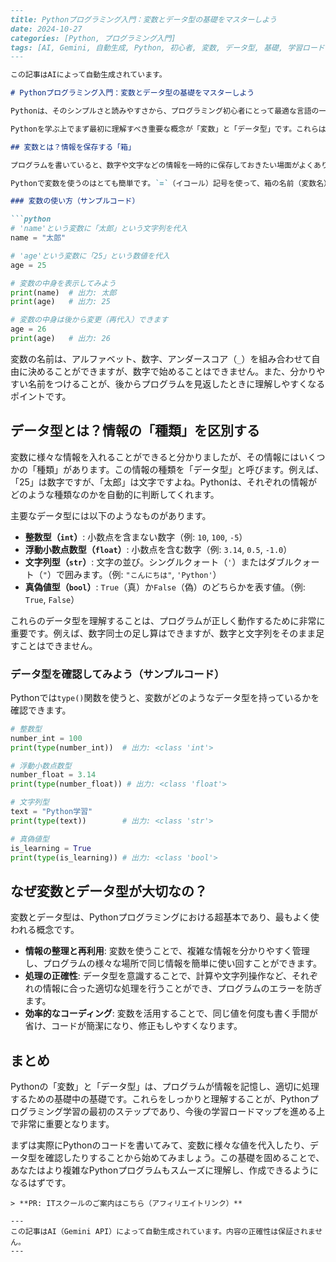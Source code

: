 ```markdown
---
title: Pythonプログラミング入門：変数とデータ型の基礎をマスターしよう
date: 2024-10-27
categories: [Python, プログラミング入門]
tags: [AI, Gemini, 自動生成, Python, 初心者, 変数, データ型, 基礎, 学習ロードマップ]
---

この記事はAIによって自動生成されています。

# Pythonプログラミング入門：変数とデータ型の基礎をマスターしよう

Pythonは、そのシンプルさと読みやすさから、プログラミング初心者にとって最適な言語の一つです。Web開発からAI、データ分析まで幅広い分野で活用されており、今からPythonを学習することは将来のキャリアにとって大きな武器となるでしょう。

Pythonを学ぶ上でまず最初に理解すべき重要な概念が「変数」と「データ型」です。これらは、プログラムが情報を記憶し、操作するための土台となります。この記事では、プログラミングの基礎となる変数とデータ型について、初心者の方にも分かりやすく解説していきます。

## 変数とは？情報を保存する「箱」

プログラムを書いていると、数字や文字などの情報を一時的に保存しておきたい場面がよくあります。そんな時に活躍するのが「変数」です。変数は、例えるなら情報を入れておくことができる「箱」のようなもの。この箱に名前をつけて、必要な時に中身を取り出したり、新しいものに入れ替えたりすることができます。

Pythonで変数を使うのはとても簡単です。`=`（イコール）記号を使って、箱の名前（変数名）と箱に入れたい情報（値）を指定します。この操作を「代入」と呼びます。

### 変数の使い方（サンプルコード）

```python
# 'name'という変数に「太郎」という文字列を代入
name = "太郎"

# 'age'という変数に「25」という数値を代入
age = 25

# 変数の中身を表示してみよう
print(name)  # 出力: 太郎
print(age)   # 出力: 25

# 変数の中身は後から変更（再代入）できます
age = 26
print(age)   # 出力: 26
```

変数の名前は、アルファベット、数字、アンダースコア（`_`）を組み合わせて自由に決めることができますが、数字で始めることはできません。また、分かりやすい名前をつけることが、後からプログラムを見返したときに理解しやすくなるポイントです。

## データ型とは？情報の「種類」を区別する

変数に様々な情報を入れることができると分かりましたが、その情報にはいくつかの「種類」があります。この情報の種類を「データ型」と呼びます。例えば、「25」は数字ですが、「太郎」は文字ですよね。Pythonは、それぞれの情報がどのような種類なのかを自動的に判断してくれます。

主要なデータ型には以下のようなものがあります。

*   **整数型（`int`）**: 小数点を含まない数字（例: `10`, `100`, `-5`）
*   **浮動小数点数型（`float`）**: 小数点を含む数字（例: `3.14`, `0.5`, `-1.0`）
*   **文字列型（`str`）**: 文字の並び。シングルクォート（`'`）またはダブルクォート（`"`）で囲みます。（例: `"こんにちは"`, `'Python'`）
*   **真偽値型（`bool`）**: `True`（真）か`False`（偽）のどちらかを表す値。（例: `True`, `False`）

これらのデータ型を理解することは、プログラムが正しく動作するために非常に重要です。例えば、数字同士の足し算はできますが、数字と文字列をそのまま足すことはできません。

### データ型を確認してみよう（サンプルコード）

Pythonでは`type()`関数を使うと、変数がどのようなデータ型を持っているかを確認できます。

```python
# 整数型
number_int = 100
print(type(number_int))  # 出力: <class 'int'>

# 浮動小数点数型
number_float = 3.14
print(type(number_float)) # 出力: <class 'float'>

# 文字列型
text = "Python学習"
print(type(text))        # 出力: <class 'str'>

# 真偽値型
is_learning = True
print(type(is_learning)) # 出力: <class 'bool'>
```

## なぜ変数とデータ型が大切なの？

変数とデータ型は、Pythonプログラミングにおける超基本であり、最もよく使われる概念です。

*   **情報の整理と再利用**: 変数を使うことで、複雑な情報を分かりやすく管理し、プログラムの様々な場所で同じ情報を簡単に使い回すことができます。
*   **処理の正確性**: データ型を意識することで、計算や文字列操作など、それぞれの情報に合った適切な処理を行うことができ、プログラムのエラーを防ぎます。
*   **効率的なコーディング**: 変数を活用することで、同じ値を何度も書く手間が省け、コードが簡潔になり、修正もしやすくなります。

## まとめ

Pythonの「変数」と「データ型」は、プログラムが情報を記憶し、適切に処理するための基礎中の基礎です。これらをしっかりと理解することが、Pythonプログラミング学習の最初のステップであり、今後の学習ロードマップを進める上で非常に重要となります。

まずは実際にPythonのコードを書いてみて、変数に様々な値を代入したり、データ型を確認したりすることから始めてみましょう。この基礎を固めることで、あなたはより複雑なPythonプログラムもスムーズに理解し、作成できるようになるはずです。
```
> **PR: ITスクールのご案内はこちら（アフィリエイトリンク）**

---
この記事はAI（Gemini API）によって自動生成されています。内容の正確性は保証されません。
---
